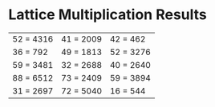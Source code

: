 # Lattice Multiplication Results

|   |   |   |
|---|---|---|
| 52 = 4316 | 41 = 2009 | 42 = 462 |
| 36 = 792 | 49 = 1813 | 52 = 3276 |
| 59 = 3481 | 32 = 2688 | 40 = 2640 |
| 88 = 6512 | 73 = 2409 | 59 = 3894 |
| 31 = 2697 | 72 = 5040 | 16 = 544 |
